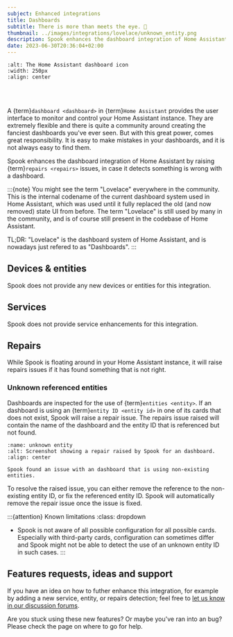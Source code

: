 ```yaml
---
subject: Enhanced integrations
title: Dashboards
subtitle: There is more than meets the eye. 🤩
thumbnail: ../images/integrations/lovelace/unknown_entity.png
description: Spook enhances the dashboard integration of Home Assistant by raising repairs issues, in case it detects something is wrong with a dashboard, like for example, used non-existing entities.
date: 2023-06-30T20:36:04+02:00
---
```


```{image} https://brands.home-assistant.io/lovelace/logo.png
:alt: The Home Assistant dashboard icon
:width: 250px
:align: center
```

<br><br>

A {term}`dashboard <dashboard>` in {term}`Home Assistant` provides the user interface to monitor and control your Home Assistant instance. They are extremely flexible and there is quite a community around creating the fanciest dashboards you've ever seen. But with this great power, comes great responsibility. It is easy to make mistakes in your dashboards, and it is not always easy to find them.

Spook enhances the dashboard integration of Home Assistant by raising {term}`repairs <repairs>` issues, in case it detects something is wrong with a dashboard.

:::{note}
You might see the term "Lovelace" everywhere in the community. This is the internal codename of the current dashboard system used in Home Assistant, which was used until it fully replaced the old (and now removed) state UI from before. The term "Lovelace" is still used by many in the community, and is of course still present in the codebase of Home Assistant.

TL;DR: "Lovelace" is the dashboard system of Home Assistant, and is nowadays just refered to as "Dashboards".
:::

## Devices & entities

Spook does not provide any new devices or entities for this integration.

## Services

Spook does not provide service enhancements for this integration.

## Repairs

While Spook is floating around in your Home Assistant instance, it will raise repairs issues if it has found something that is not right.

### Unknown referenced entities

Dashboards are inspected for the use of {term}`entities <entity>`. If an dashboard is using an {term}`entity ID <entity id>` in one of its cards that does not exist, Spook will raise a repair issue. The repairs issue raised will contain the name of the dashboard and the entity ID that is referenced but not found.

```{figure} ../images/integrations/lovelace/unknown_entity.png
:name: unknown entity
:alt: Screenshot showing a repair raised by Spook for an dashboard.
:align: center

Spook found an issue with an dashboard that is using non-existing entities.
```

To resolve the raised issue, you can either remove the reference to the non-existing entity ID, or fix the referenced entity ID. Spook will automatically remove the repair issue once the issue is fixed.

:::{attention} Known limitations
:class: dropdown

- Spook is not aware of all possible configuration for all possible cards. Especially with third-party cards, configuration can sometimes differ and Spook might not be able to detect the use of an unknown entity ID in such cases.
  :::

## Features requests, ideas and support

If you have an idea on how to futher enhance this integration, for example by adding a new service, entity, or repairs detection; feel free to [let us know in our discussion forums](https://github.com/frenck/spook/discussions).

Are you stuck using these new features? Or maybe you've ran into an bug? Please check the [](../support) page on where to go for help.
